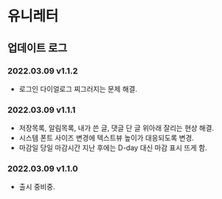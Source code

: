 # 유니레터

## 업데이트 로그

### 2022.03.09 v1.1.2
- 로그인 다이얼로그 찌그러지는 문제 해결.

### 2022.03.09 v1.1.1
- 저장목록, 알림목록, 내가 쓴 글, 댓글 단 글 위아래 잘리는 현상 해결.
- 시스템 폰트 사이즈 변경에 텍스트뷰 높이가 대응되도록 변경.
- 마감일 당일 마감시간 지난 후에는 D-day 대신 마감 표시 뜨게 함.

### 2022.03.09 v1.1.0
- 출시 중비중.